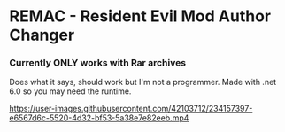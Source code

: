 # REMAC - Resident Evil Mod Author Changer

### Currently ONLY works with Rar archives

Does what it says, should work but I'm not a programmer.
Made with .net 6.0 so you may need the runtime. 



https://user-images.githubusercontent.com/42103712/234157397-e6567d6c-5520-4d32-bf53-5a38e7e82eeb.mp4

